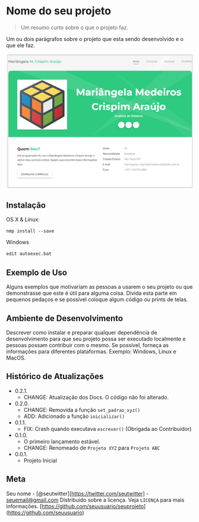# Nome do seu projeto

> Um resumo curto sobre o que o projeto faz.

Um ou dois parágrafos sobre o projeto que esta sendo desenvolvido e o que ele faz.

![](CV_Github.png)

## Instalação

OS X & Linux:

```shell
nmp install --save
```
Windows
```sh
edit autoexec.bat
```

## Exemplo de Uso

Alguns exemplos que motivariam as pessoas a usarem o seu projeto ou que demonstrasse que este é útil para alguma coisa.
Divida esta parte em pequenos pedaços e se possível coloque algum código ou prints de telas.

## Ambiente de Desenvolvimento

Descrever como instalar e preparar qualquer dependência de desenvolvimento para que seu projeto possa ser executado localmente e pessoas possam contribuir com o mesmo.
Se possível, forneça as informações para diferentes plataformas. Exemplo: Windows, Linux e MacOS.

## Histórico de Atualizações

* 0.2.1.
    * CHANGE: Atualização dos Docs. O código não foi alterado.
* 0.2.0.
    * CHANGE: Removida a função `set_padrao_xyz()`
    * ADD: Adicionado a função `inicializar()`
* 0.1.1.
    * FIX: Crash quando executava `escrever()` (Obrigada ao Contribuidor)
* 0.1.0.
    * O primeiro lançamento estável.
    * CHANGE: Renomeado de `Projeto XYZ` para `Projeto ABC`
* 0.0.1.
    * Projeto Inicial

## Meta
Seu nome - [@seutwitter][https://twitter.com/seutwitter] - seuemail@gmail.com
Distribuido sobre a licença. 
Veja ``LICENÇA`` para mais informações.
[https://github.com/seuusuario/seuprojeto]
(https://github.com/seuusuario)

